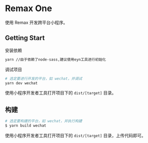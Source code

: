 # Remax One

使用 Remax 开发跨平台小程序。

## Getting Start

安装依赖

```bash
yarn //由于依赖了node-sass,建议使用eyn工具进行初始化
```

调试项目

```bash
# 选定要进行开发的平台，如 wechat，并调试
yarn dev wechat
```

使用小程序开发者工具打开项目下的 `dist/[target]` 目录。

## 构建

```bash
# 选定要构建的平台，如 wechat，并执行构建
$ yarn build wechat
```

使用小程序开发者工具打开项目下的 `dist/[target]` 目录，上传代码即可。
